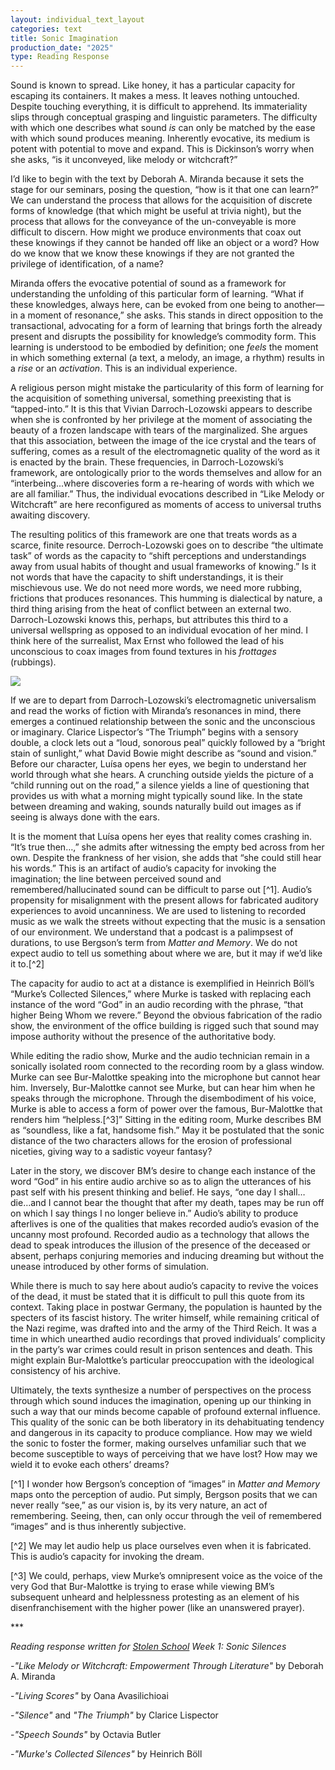```yaml
---
layout: individual_text_layout
categories: text
title: Sonic Imagination
production_date: "2025"
type: Reading Response
---
```

Sound is known to spread. Like honey, it has a particular capacity for escaping its containers. It makes a mess. It leaves nothing untouched. Despite touching everything, it is difficult to apprehend. Its immateriality slips through conceptual grasping and linguistic parameters. The difficulty with which one describes what sound *is* can only be matched by the ease with which sound produces meaning. Inherently evocative, its medium is potent with potential to move and expand. This is Dickinson’s worry when she asks, “is it unconveyed, like melody or witchcraft?”

I’d like to begin with the text by Deborah A. Miranda because it sets the stage for our seminars, posing the question, “how is it that one can learn?” We can understand the process that allows for the acquisition of discrete forms of knowledge (that which might be useful at trivia night), but the process that allows for the conveyance of the un-conveyable is more difficult to discern. How might we produce environments that coax out these knowings if they cannot be handed off like an object or a word? How do we know that we know these knowings if they are not granted the privilege of identification, of a name? 

Miranda offers the evocative potential of sound as a framework for understanding the unfolding of this particular form of learning. “What if these knowledges, always here, can be evoked from one being to another—in a moment of resonance,” she asks. This stands in direct opposition to the transactional, advocating for a form of learning that brings forth the already present and disrupts the possibility for knowledge’s commodity form. This learning is understood to be embodied by definition; one *feels* the moment in which something external (a text, a melody, an image, a rhythm) results in a *rise* or an *activation*. This is an individual experience.

A religious person might mistake the particularity of this form of learning for the acquisition of something universal, something preexisting that is “tapped-into.” It is this that Vivian Darroch-Lozowski appears to describe when she is confronted by her privilege at the moment of associating the beauty of a frozen landscape with tears of the marginalized. She argues that this association, between the image of the ice crystal and the tears of suffering, comes as a result of the electromagnetic quality of the word as it is enacted by the brain. These frequencies, in Darroch-Lozowski’s framework, are ontologically prior to the words themselves and allow for an “interbeing...where discoveries form a re-hearing of words with which we are all familiar.” Thus, the individual evocations described in “Like Melody or Witchcraft” are here reconfigured as moments of access to universal truths awaiting discovery. 

The resulting politics of this framework are one that treats words as a scarce, finite resource. Derroch-Lozowski goes on to describe “the ultimate task” of words as the capacity to “shift perceptions and understandings away from usual habits of thought and usual frameworks of knowing.” Is it not words that have the capacity to shift understandings, it is their mischievous use. We do not need more words, we need more rubbing, frictions that produces resonances. This humming is dialectical by nature, a third thing arising from the heat of conflict between an external two. Darroch-Lozowski knows this, perhaps, but attributes this third to a universal wellspring as opposed to an individual evocation of her mind. I think here of the surrealist, Max Ernst who followed the lead of his unconscious to coax images from found textures in his *frottages* (rubbings). 

![](https://www.moma.org/media/W1siZiIsIjE3OTMwOCJdLFsicCIsImNvbnZlcnQiLCItcXVhbGl0eSA5MCAtcmVzaXplIDIwMDB4MTQ0MFx1MDAzZSJdXQ.jpg?sha=ed2eaf0ab62536d0)

If we are to depart from Darroch-Lozowski’s electromagnetic universalism and read the works of fiction with Miranda’s resonances in mind, there emerges a continued relationship between the sonic and the unconscious or imaginary. Clarice Lispector’s “The Triumph” begins with a sensory double, a clock lets out a “loud, sonorous peal” quickly followed by a “bright stain of sunlight,” what David Bowie might describe as “sound and vision.” Before our character, Luísa opens her eyes, we begin to understand her world through what she hears. A crunching outside yields the picture of a “child running out on the road,” a silence yields a line of questioning that provides us with what a morning might typically sound like. In the state between dreaming and waking, sounds naturally build out images as if seeing is always done with the ears. 

It is the moment that Luísa opens her eyes that reality comes crashing in. “It’s true then…,” she admits after witnessing the empty bed across from her own. Despite the frankness of her vision, she adds that “she could still hear his words.” This is an artifact of audio’s capacity for invoking the imagination; the line between perceived sound and remembered/hallucinated sound can be difficult to parse out [^1]. Audio’s propensity for misalignment with the present allows for fabricated auditory experiences to avoid uncanniness. We are used to listening to recorded music as we walk the streets without expecting that the music is a sensation of our environment. We understand that a podcast is a palimpsest of durations, to use Bergson’s term from *Matter and Memory*. We do not expect audio to tell us something about where we are, but it may if we’d like it to.[^2]

The capacity for audio to act at a distance is exemplified in Heinrich Böll’s “Murke’s Collected Silences,” where Murke is tasked with replacing each instance of the word “God” in an audio recording with the phrase, “that higher Being Whom we revere.” Beyond the obvious fabrication of the radio show, the environment of the office building is rigged such that sound may impose authority without the presence of the authoritative body. 

While editing the radio show, Murke and the audio technician remain in a sonically isolated room connected to the recording room by a glass window. Murke can see Bur-Malottke speaking into the microphone but cannot hear him. Inversely, Bur-Malottke cannot see Murke, but can hear him when he speaks through the microphone. Through the disembodiment of his voice, Murke is able to access a form of power over the famous, Bur-Malottke that renders him “helpless.[^3]” Sitting in the editing room, Murke describes BM as “soundless, like a fat, handsome fish.” May it be postulated that the sonic distance of the two characters allows for the erosion of professional niceties, giving way to a sadistic voyeur fantasy? 

Later in the story, we discover BM’s desire to change each instance of the word “God” in his entire audio archive so as to align the utterances of his past self with his present thinking and belief. He says, “one day I shall… die…and I cannot bear the thought that after my death, tapes may be run off on which I say things I no longer believe in.” Audio’s ability to produce afterlives is one of the qualities that makes recorded audio’s evasion of the uncanny most profound. Recorded audio as a technology that allows the dead to speak introduces the illusion of the presence of the deceased or absent, perhaps conjuring memories and inducing dreaming but without the unease introduced by other forms of simulation. 

While there is much to say here about audio’s capacity to revive the voices of the dead, it must be stated that it is difficult to pull this quote from its context. Taking place in postwar Germany, the population is haunted by the specters of its fascist history. The writer himself, while remaining critical of the Nazi regime, was drafted into and the army of the Third Reich. It was a time in which unearthed audio recordings that proved individuals’ complicity in the party’s war crimes could result in prison sentences and death. This might explain Bur-Malottke’s particular preoccupation with the ideological consistency of his archive.

Ultimately, the texts synthesize a number of perspectives on the process through which sound induces the imagination, opening up our thinking in such a way that our minds become capable of profound external influence. This quality of the sonic can be both liberatory in its dehabituating tendency and dangerous in its capacity to produce compliance. How may we wield the sonic to foster the former, making ourselves unfamiliar such that we become susceptible to ways of perceiving that we have lost? How may we wield it to evoke each others’ dreams?

[^1] I wonder how Bergson’s conception of “images” in *Matter and Memory* maps onto the perception of audio. Put simply, Bergson posits that we can never really “see,” as our vision is, by its very nature, an act of remembering. Seeing, then, can only occur through the veil of remembered “images” and is thus inherently subjective.

[^2] We may let audio help us place ourselves even when it is fabricated. This is audio’s capacity for invoking the dream.

[^3] We could, perhaps, view Murke’s omnipresent voice as the voice of the very God that Bur-Malottke is trying to erase while viewing BM’s subsequent unheard and helplessness protesting as an element of his disenfranchisement with the higher power (like an unanswered prayer).

\*\**

*Reading response written for [Stolen School](<>) Week 1: Sonic Silences*

*\-"Like Melody or Witchcraft: Empowerment Through Literature"* by Deborah A. Miranda

\-*"Living Scores"* by Oana Avasilichioai

\-*"Silence"* and *"The Triumph"* by Clarice Lispector

\-*"Speech Sounds"* by Octavia Butler

\-*"Murke's Collected Silences"* by Heinrich Böll
